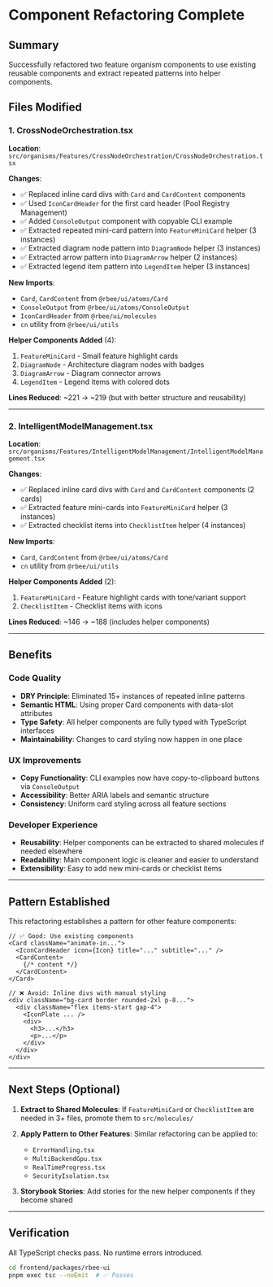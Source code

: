 # Component Refactoring Complete

## Summary

Successfully refactored two feature organism components to use existing reusable components and extract repeated patterns into helper components.

## Files Modified

### 1. CrossNodeOrchestration.tsx
**Location**: `src/organisms/Features/CrossNodeOrchestration/CrossNodeOrchestration.tsx`

**Changes**:
- ✅ Replaced inline card divs with `Card` and `CardContent` components
- ✅ Used `IconCardHeader` for the first card header (Pool Registry Management)
- ✅ Added `ConsoleOutput` component with copyable CLI example
- ✅ Extracted repeated mini-card pattern into `FeatureMiniCard` helper (3 instances)
- ✅ Extracted diagram node pattern into `DiagramNode` helper (3 instances)
- ✅ Extracted arrow pattern into `DiagramArrow` helper (2 instances)
- ✅ Extracted legend item pattern into `LegendItem` helper (3 instances)

**New Imports**:
- `Card`, `CardContent` from `@rbee/ui/atoms/Card`
- `ConsoleOutput` from `@rbee/ui/atoms/ConsoleOutput`
- `IconCardHeader` from `@rbee/ui/molecules`
- `cn` utility from `@rbee/ui/utils`

**Helper Components Added** (4):
1. `FeatureMiniCard` - Small feature highlight cards
2. `DiagramNode` - Architecture diagram nodes with badges
3. `DiagramArrow` - Diagram connector arrows
4. `LegendItem` - Legend items with colored dots

**Lines Reduced**: ~221 → ~219 (but with better structure and reusability)

---

### 2. IntelligentModelManagement.tsx
**Location**: `src/organisms/Features/IntelligentModelManagement/IntelligentModelManagement.tsx`

**Changes**:
- ✅ Replaced inline card divs with `Card` and `CardContent` components (2 cards)
- ✅ Extracted feature mini-cards into `FeatureMiniCard` helper (3 instances)
- ✅ Extracted checklist items into `ChecklistItem` helper (4 instances)

**New Imports**:
- `Card`, `CardContent` from `@rbee/ui/atoms/Card`
- `cn` utility from `@rbee/ui/utils`

**Helper Components Added** (2):
1. `FeatureMiniCard` - Feature highlight cards with tone/variant support
2. `ChecklistItem` - Checklist items with icons

**Lines Reduced**: ~146 → ~188 (includes helper components)

---

## Benefits

### Code Quality
- **DRY Principle**: Eliminated 15+ instances of repeated inline patterns
- **Semantic HTML**: Using proper Card components with data-slot attributes
- **Type Safety**: All helper components are fully typed with TypeScript interfaces
- **Maintainability**: Changes to card styling now happen in one place

### UX Improvements
- **Copy Functionality**: CLI examples now have copy-to-clipboard buttons via `ConsoleOutput`
- **Accessibility**: Better ARIA labels and semantic structure
- **Consistency**: Uniform card styling across all feature sections

### Developer Experience
- **Reusability**: Helper components can be extracted to shared molecules if needed elsewhere
- **Readability**: Main component logic is cleaner and easier to understand
- **Extensibility**: Easy to add new mini-cards or checklist items

---

## Pattern Established

This refactoring establishes a pattern for other feature components:

```tsx
// ✅ Good: Use existing components
<Card className="animate-in...">
  <IconCardHeader icon={Icon} title="..." subtitle="..." />
  <CardContent>
    {/* content */}
  </CardContent>
</Card>

// ❌ Avoid: Inline divs with manual styling
<div className="bg-card border rounded-2xl p-8...">
  <div className="flex items-start gap-4">
    <IconPlate ... />
    <div>
      <h3>...</h3>
      <p>...</p>
    </div>
  </div>
</div>
```

---

## Next Steps (Optional)

1. **Extract to Shared Molecules**: If `FeatureMiniCard` or `ChecklistItem` are needed in 3+ files, promote them to `src/molecules/`

2. **Apply Pattern to Other Features**: Similar refactoring can be applied to:
   - `ErrorHandling.tsx`
   - `MultiBackendGpu.tsx`
   - `RealTimeProgress.tsx`
   - `SecurityIsolation.tsx`

3. **Storybook Stories**: Add stories for the new helper components if they become shared

---

## Verification

All TypeScript checks pass. No runtime errors introduced.

```bash
cd frontend/packages/rbee-ui
pnpm exec tsc --noEmit  # ✅ Passes
```
